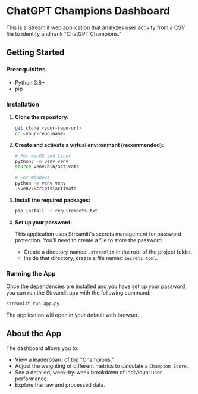 # ChatGPT Champions Dashboard

This is a Streamlit web application that analyzes user activity from a CSV file to identify and rank "ChatGPT Champions."

## Getting Started

### Prerequisites
- Python 3.8+
- pip

### Installation

1. **Clone the repository:**
   ```bash
   git clone <your-repo-url>
   cd <your-repo-name>
   ```

2. **Create and activate a virtual environment (recommended):**
   ```bash
   # For macOS and Linux
   python3 -m venv venv
   source venv/bin/activate

   # For Windows
   python -m venv venv
   .\venv\Scripts\activate
   ```

3. **Install the required packages:**
   ```bash
   pip install -r requirements.txt
   ```

4. **Set up your password:**

   This application uses Streamlit's secrets management for password protection. You'll need to create a file to store the password.

   - Create a directory named `.streamlit` in the root of the project folder.
   - Inside that directory, create a file named `secrets.toml`.

### Running the App

Once the dependencies are installed and you have set up your password, you can run the Streamlit app with the following command:

```bash
streamlit run app.py
```

The application will open in your default web browser.

## About the App

The dashboard allows you to:
- View a leaderboard of top "Champions."
- Adjust the weighting of different metrics to calculate a `Champion Score`.
- See a detailed, week-by-week breakdown of individual user performance.
- Explore the raw and processed data. 